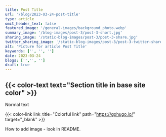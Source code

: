 ```yaml
---
title: Post Title
url: '/blog/2023-03-24-post-title'
type: article
omit_header_text: false
featured_image: '/general-images/background_photo.webp'
summary_image: '/blog-images/post-3/post-3-short.jpg'
sharing_image: '/static-blog-images/post-3/post-3-share.jpg'
twitter_sharing_image: '/static-blog-images/post-3/post-3-twitter-share.jpg'
alt: 'Picture for article Post Title'
keywords: ['', '', '']
date: 2023-03-24
blogs: ['','', '']
draft: true
---
```


## {{< color-text text="Section title in base site color" >}}

Normal text

{{< color-link link_title="Colorful link" path="https://gohugo.io/" target="_blank" >}}

How to add image - look in README.
